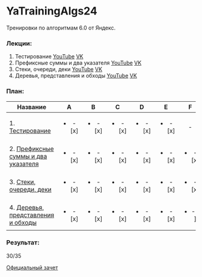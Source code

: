 # YaTrainingAlgs24
Тренировки по алгоритмам 6.0 от Яндекс.

### Лекции:

1. Тестирование [YouTube](https://www.youtube.com/watch?v=c67zB3FWLOs&t=2015s&ab_channel=Young%26%26Yandex) [VK](https://vk.com/video/@young_and_yandex?z=video-220652761_456239269%2Fpl_-220652761_-2)
2. Префиксные суммы и два указателя [YouTube](https://www.youtube.com/live/B4uP6igiVNU) [VK](https://vk.com/video-220652761_456239273)
3. Стеки, очереди, деки [YouTube](https://www.youtube.com/live/km0E_i8Dtso) [VK](https://vk.com/video/@young_and_yandex?z=video-220652761_456239277%2Fpl_-220652761_-2)
4. Деревья, представления и обходы [YouTube](https://www.youtube.com/live/O9ffppQ05-c) [VK](https://vk.com/video-220652761_456239283)

### План:

| Название |            A             |            B             |            C             |            D             |            E             |            F             |            G             |            H             |            I             |            J             |
| ------------- |:------------------------:|:------------------------:|:------------------------:|:------------------------:|:------------------------:|:------------------------:|:------------------------:|:------------------------:|:------------------------:|:------------------------:|
| 1. [Тестирование](https://contest.yandex.ru/contest/66792/enter/) | <ul><li>- [x] </li></ul> | <ul><li>- [x] </li></ul> | <ul><li>- [x] </li></ul> | <ul><li>- [x] </li></ul> | <ul><li>- [x] </li></ul> |            -             |            -             |            -             |            -             |            -             |
| 2. [Префиксные суммы и два указателя](https://contest.yandex.ru/contest/66793/enter/) | <ul><li>- [x] </li></ul> | <ul><li>- [x] </li></ul> | <ul><li>- [x] </li></ul> | <ul><li>- [x] </li></ul> | <ul><li>- [x] </li></ul> | <ul><li>- [x] </li></ul> | <ul><li>- [x] </li></ul> | <ul><li>- [x] </li></ul> | <ul><li>- [x] </li></ul> | <ul><li>- [x] </li></ul> |
| 3. [Стеки, очереди, деки](https://contest.yandex.ru/contest/66794/enter/) | <ul><li>- [x] </li></ul> | <ul><li>- [x] </li></ul> | <ul><li>- [x] </li></ul> | <ul><li>- [x] </li></ul> | <ul><li>- [x] </li></ul> | <ul><li>- [x] </li></ul> | <ul><li>- [x] </li></ul> | <ul><li>- [x] </li></ul> | <ul><li>- [x] </li></ul> | <ul><li>- [x] </li></ul> |
| 4. [Деревья, представления и обходы](https://contest.yandex.ru/contest/66795/enter/) | <ul><li>- [x] </li></ul> | <ul><li>- [x] </li></ul> | <ul><li>- [x] </li></ul> | <ul><li>- [x] </li></ul> | <ul><li>- [x] </li></ul> | <ul><li>- [ ] </li></ul> | <ul><li>- [ ] </li></ul> | <ul><li>- [ ] </li></ul> | <ul><li>- [ ] </li></ul> | <ul><li>- [ ] </li></ul> |

### Результат:
30/35

[Официальный зачет](https://)